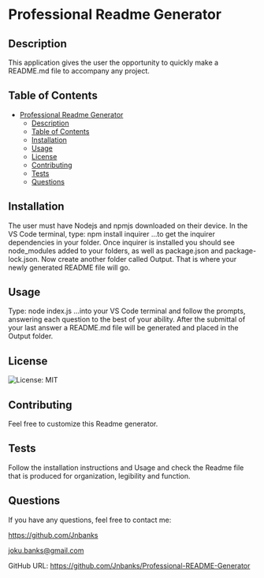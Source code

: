 # Professional Readme Generator
    
## Description
This application gives the user the opportunity to quickly make a README.md file to accompany any project.
    
## Table of Contents
- [Professional Readme Generator](#professional-readme-generator)
  - [Description](#description)
  - [Table of Contents](#table-of-contents)
  - [Installation](#installation)
  - [Usage](#usage)
  - [License](#license)
  - [Contributing](#contributing)
  - [Tests](#tests)
  - [Questions](#questions)
    
## Installation
The user must have Nodejs and npmjs downloaded on their device. In the VS Code terminal, type: npm install inquirer   ...to get the inquirer dependencies in your folder. Once inquirer is installed you should see node_modules added to your folders, as well as package.json and package-lock.json. Now create another folder called Output. That is where your newly generated README file will go.

## Usage
Type: node index.js     ...into your VS Code terminal and follow the prompts, answering each question to the best of your ability. After the submittal of your last answer a README.md file will be generated and placed in the Output folder. 
    
## License
![License: MIT](https://img.shields.io/badge/License-MIT-yellow.svg)
    
## Contributing
Feel free to customize this Readme generator.
    
## Tests
Follow the installation instructions and Usage and check the Readme file that is produced for organization, legibility and function.
    
## Questions
If you have any questions, feel free to contact me:

https://github.com/Jnbanks

joku.banks@gmail.com

GitHub URL:   https://github.com/Jnbanks/Professional-README-Generator 